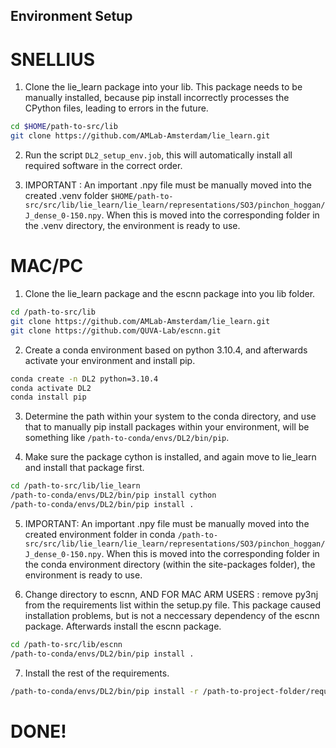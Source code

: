 ## Environment Setup 

# SNELLIUS 

1. Clone the lie_learn package into your lib. This package needs to be manually installed, because pip install incorrectly processes the CPython files, leading to errors in the future. 

```bash
cd $HOME/path-to-src/lib
git clone https://github.com/AMLab-Amsterdam/lie_learn.git
```

2. Run the script `DL2_setup_env.job`, this will automatically install all required software in the correct order. 

3. IMPORTANT : An important .npy file must be manually moved into the created .venv folder `$HOME/path-to-src/src/lib/lie_learn/lie_learn/representations/SO3/pinchon_hoggan/J_dense_0-150.npy`. When this is moved into the corresponding folder in the .venv directory, the environment is ready to use. 

# MAC/PC

1. Clone the lie_learn package and the escnn package into you lib folder. 

```bash 
cd /path-to-src/lib
git clone https://github.com/AMLab-Amsterdam/lie_learn.git
git clone https://github.com/QUVA-Lab/escnn.git
```

2. Create a conda environment based on python 3.10.4, and afterwards activate your environment and install pip.

```bash
conda create -n DL2 python=3.10.4
conda activate DL2
conda install pip
```

3. Determine the path within your system to the conda directory, and use that to manually pip install packages within your environment, will be something like `/path-to-conda/envs/DL2/bin/pip`.

4. Make sure the package cython is installed, and again move to lie_learn and install that package first. 

```bash 
cd /path-to-src/lib/lie_learn
/path-to-conda/envs/DL2/bin/pip install cython
/path-to-conda/envs/DL2/bin/pip install .
```

5. IMPORTANT: An important .npy file must be manually moved into the created environment folder in conda `/path-to-src/src/lib/lie_learn/lie_learn/representations/SO3/pinchon_hoggan/J_dense_0-150.npy`. When this is moved into the corresponding folder in the conda environment  directory (within the site-packages folder), the environment is ready to use. 

6. Change directory to escnn, AND FOR MAC ARM USERS : remove py3nj from the requirements list within the setup.py file. This package caused installation problems, but is not a neccessary dependency of the escnn package. Afterwards install the escnn package. 

```bash
cd /path-to-src/lib/escnn
/path-to-conda/envs/DL2/bin/pip install .
```

7. Install the rest of the requirements.

```bash
/path-to-conda/envs/DL2/bin/pip install -r /path-to-project-folder/requirements.txt
```

# DONE! 